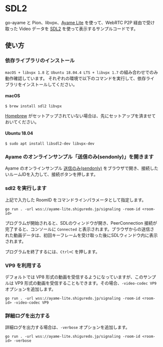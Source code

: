 # SDL2

go-ayame と Pion、libvpx、[Ayame Lite](https://ayame-lite.shiguredo.jp/beta) を使って、WebRTC P2P 経由で受け取った Video データを [SDL2](https://www.libsdl.org/) を使って表示するサンプルコードです。

## 使い方

### 依存ライブラリのインストール

`macOS + libvpx 1.8` と `Ubuntu 18.04.4 LTS + libvpx 1.7` の組み合わせでのみ動作確認しています。
それぞれの環境で以下のコマンドを実行して、依存ライブラリをインストールしてください。

#### macOS

```console
$ brew install sdl2 libvpx
```

[Homebrew](https://brew.sh) がセットアップされていない場合は、先にセットアップを済ませておいてください。

#### Ubuntu 18.04

```console
$ sudo apt install libsdl2-dev libvpx-dev
```

### Ayame のオンラインサンプル「送信のみ(sendonly)」を開きます

Ayame のオンラインサンプル [送信のみ(sendonly)](https://openayame.github.io/ayame-web-sdk-samples/sendonly.html) をブラウザで開き、接続したいルームIDを入力して、接続ボタンを押します。

### sdl2 を実行します

上記で入力した RoomID をコマンドラインパラメータとして指定します。

```console
go run . -url wss://ayame-lite.shiguredo.jp/signaling -room-id <room-id>
```

プログラムが開始されると、SDLのウィンドウが開き、PeerConnection 接続が完了すると、コンソールに `Connected` と表示されます。ブラウザからの送信された動画データは、初回キーフレームを受け取った後にSDLウィンドウ内に表示されます。

プログラムを終了するには、`Ctrl+C` を押します。

### VP9 を利用する

デフォルトでは VP8 形式の動画を受信するようになっていますが、このサンプルは VP9 形式の動画を受信することもできます。その場合、`-video-codec VP9` オプションを追加します。

```console
go run . -url wss://ayame-lite.shiguredo.jp/signaling -room-id <room-id> -video-codec VP9
```

### 詳細ログを出力する

詳細ログを出力する場合は、`-verbose` オプションを追加します。

```console
go run . -url wss://ayame-lite.shiguredo.jp/signaling -room-id <room-id> -verbose
```
